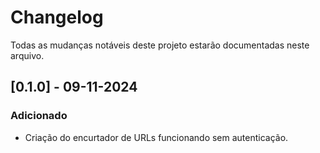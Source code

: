# Changelog

Todas as mudanças notáveis deste projeto estarão documentadas neste arquivo.

## [0.1.0] - 09-11-2024

### Adicionado

- Criação do encurtador de URLs funcionando sem autenticação.
